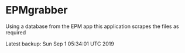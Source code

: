 # EPMgrabber
Using a database from the EPM app this application scrapes the files as required


Latest backup: Sun Sep 1 05:34:01 UTC 2019
